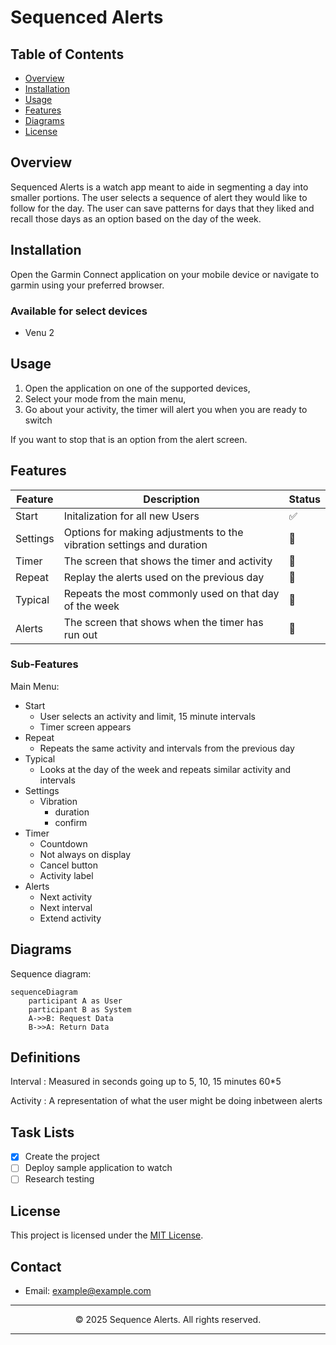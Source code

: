 # Sequenced Alerts

## Table of Contents
- [Overview](#overview)
- [Installation](#installation)
- [Usage](#usage)
- [Features](#features)
- [Diagrams](#diagrams)
- [License](#license)

## Overview
Sequenced Alerts is a watch app meant to aide in segmenting a day into smaller portions. The user selects a sequence of alert they would like to follow for the day. The user can save patterns for days that they liked and recall those days as an option based on the day of the week. 

## Installation
Open the Garmin Connect application on your mobile device or navigate to garmin using your preferred browser.

### Available for select devices
* Venu 2

## Usage
1. Open the application on one of the supported devices,
2. Select your mode from the main menu,
3. Go about your activity, the timer will alert you when you are ready to switch

If you want to stop that is an option from the alert screen.

## Features
| Feature | Description | Status |
|---------|-------------|--------|
| Start | Initalization for all new Users | ✅ |
| Settings | Options for making adjustments to the vibration settings and duration | 🚧 |
| Timer | The screen that shows the timer and activity | 🚧 |
| Repeat | Replay the alerts used on the previous day | 🚧 |
| Typical | Repeats the most commonly used on that day of the week | 🚧 |
| Alerts | The screen that shows when the timer has run out | 🚧 |

### Sub-Features
Main Menu:
- Start
  - User selects an activity and limit, 15 minute intervals
  - Timer screen appears
- Repeat
  - Repeats the same activity and intervals from the previous day
- Typical
  - Looks at the day of the week and repeats similar activity and intervals
- Settings
  - Vibration 
    - duration
    - confirm
- Timer
  - Countdown
  - Not always on display
  - Cancel button
  - Activity label
- Alerts
  - Next activity
  - Next interval
  - Extend activity

## Diagrams
Sequence diagram:

```mermaid
sequenceDiagram
    participant A as User
    participant B as System
    A->>B: Request Data
    B->>A: Return Data
```
## Definitions
Interval
: Measured in seconds going up to 5, 10, 15 minutes
60*5

Activity
: A representation of what the user might be doing inbetween alerts

## Task Lists
- [x] Create the project
- [ ] Deploy sample application to watch
- [ ] Research testing

## License
This project is licensed under the [MIT License](https://opensource.org/licenses/MIT).

## Contact
- Email: [example@example.com](mailto:example@example.com)

---

<center>© 2025 Sequence Alerts. All rights reserved.</center>

---
